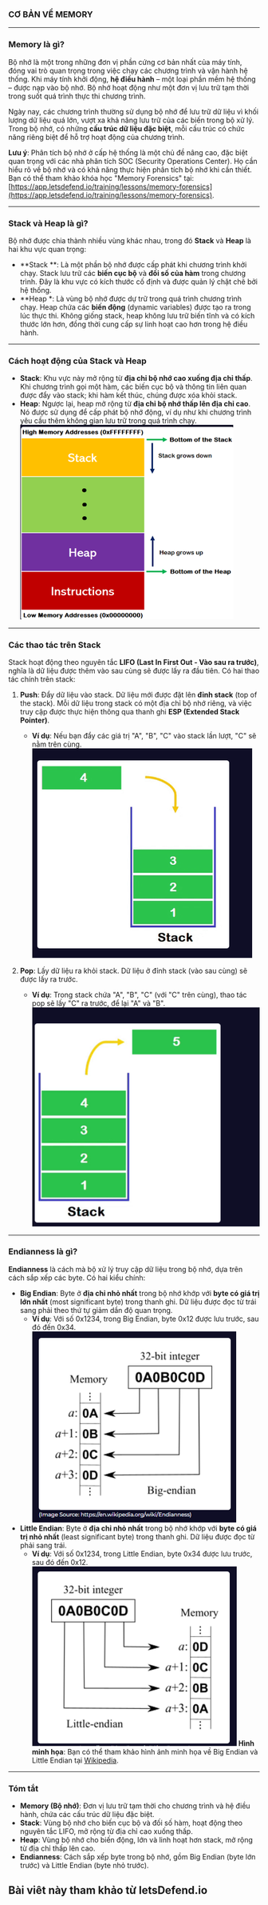 
### **CƠ BẢN VỀ MEMORY**
---

### **Memory là gì?**
Bộ nhớ là một trong những đơn vị phần cứng cơ bản nhất của máy tính, đóng vai trò quan trọng trong việc chạy các chương trình và vận hành hệ thống. Khi máy tính khởi động, **hệ điều hành** – một loại phần mềm hệ thống – được nạp vào bộ nhớ. Bộ nhớ hoạt động như một đơn vị lưu trữ tạm thời trong suốt quá trình thực thi chương trình. 

Ngày nay, các chương trình thường sử dụng bộ nhớ để lưu trữ dữ liệu vì khối lượng dữ liệu quá lớn, vượt xa khả năng lưu trữ của các biến trong bộ xử lý. Trong bộ nhớ, có những **cấu trúc dữ liệu đặc biệt**, mỗi cấu trúc có chức năng riêng biệt để hỗ trợ hoạt động của chương trình.

**Lưu ý**: Phân tích bộ nhớ ở cấp hệ thống là một chủ đề nâng cao, đặc biệt quan trọng với các nhà phân tích SOC (Security Operations Center). Họ cần hiểu rõ về bộ nhớ và có khả năng thực hiện phân tích bộ nhớ khi cần thiết. Bạn có thể tham khảo khóa học "Memory Forensics" tại: [https://app.letsdefend.io/training/lessons/memory-forensics](https://app.letsdefend.io/training/lessons/memory-forensics).

---

### **Stack và Heap là gì?**
Bộ nhớ được chia thành nhiều vùng khác nhau, trong đó **Stack** và **Heap** là hai khu vực quan trọng:

- **Stack **: Là một phần bộ nhớ được cấp phát khi chương trình khởi chạy. Stack lưu trữ các **biến cục bộ** và **đối số của hàm** trong chương trình. Đây là khu vực có kích thước cố định và được quản lý chặt chẽ bởi hệ thống.
- **Heap *: Là vùng bộ nhớ được dự trữ trong quá trình chương trình chạy. Heap chứa các **biến động** (dynamic variables) được tạo ra trong lúc thực thi. Không giống stack, heap không lưu trữ biến tĩnh và có kích thước lớn hơn, đồng thời cung cấp sự linh hoạt cao hơn trong hệ điều hành.

---

### **Cách hoạt động của Stack và Heap**
- **Stack**: Khu vực này mở rộng từ **địa chỉ bộ nhớ cao xuống địa chỉ thấp**. Khi chương trình gọi một hàm, các biến cục bộ và thông tin liên quan được đẩy vào stack; khi hàm kết thúc, chúng được xóa khỏi stack.
- **Heap**: Ngược lại, heap mở rộng từ **địa chỉ bộ nhớ thấp lên địa chỉ cao**. Nó được sử dụng để cấp phát bộ nhớ động, ví dụ như khi chương trình yêu cầu thêm không gian lưu trữ trong quá trình chạy.
![alt text](image.png)

---

### **Các thao tác trên Stack**
Stack hoạt động theo nguyên tắc **LIFO (Last In First Out - Vào sau ra trước)**, nghĩa là dữ liệu được thêm vào sau cùng sẽ được lấy ra đầu tiên. Có hai thao tác chính trên stack:

1. **Push**: Đẩy dữ liệu vào stack. Dữ liệu mới được đặt lên **đỉnh stack** (top of the stack). Mỗi dữ liệu trong stack có một địa chỉ bộ nhớ riêng, và việc truy cập được thực hiện thông qua thanh ghi **ESP (Extended Stack Pointer)**.
   - **Ví dụ**: Nếu bạn đẩy các giá trị "A", "B", "C" vào stack lần lượt, "C" sẽ nằm trên cùng.
![alt text](image-1.png)
   
2. **Pop**: Lấy dữ liệu ra khỏi stack. Dữ liệu ở đỉnh stack (vào sau cùng) sẽ được lấy ra trước.
   - **Ví dụ**: Trong stack chứa "A", "B", "C" (với "C" trên cùng), thao tác pop sẽ lấy "C" ra trước, để lại "A" và "B".
![alt text](image-2.png)
---

### **Endianness là gì?**
**Endianness** là cách mà bộ xử lý truy cập dữ liệu trong bộ nhớ, dựa trên cách sắp xếp các byte. Có hai kiểu chính:

- **Big Endian**: Byte ở **địa chỉ nhỏ nhất** trong bộ nhớ khớp với **byte có giá trị lớn nhất** (most significant byte) trong thanh ghi. Dữ liệu được đọc từ trái sang phải theo thứ tự giảm dần độ quan trọng.
  - **Ví dụ**: Với số 0x1234, trong Big Endian, byte 0x12 được lưu trước, sau đó đến 0x34.
![alt text](image-3.png)
- **Little Endian**: Byte ở **địa chỉ nhỏ nhất** trong bộ nhớ khớp với **byte có giá trị nhỏ nhất** (least significant byte) trong thanh ghi. Dữ liệu được đọc từ phải sang trái.
  - **Ví dụ**: Với số 0x1234, trong Little Endian, byte 0x34 được lưu trước, sau đó đến 0x12.
![alt text](image-4.png)
**Hình minh họa**: Bạn có thể tham khảo hình ảnh minh họa về Big Endian và Little Endian tại [Wikipedia](https://en.wikipedia.org/wiki/Endianness).

---

### **Tóm tắt**
- **Memory (Bộ nhớ)**: Đơn vị lưu trữ tạm thời cho chương trình và hệ điều hành, chứa các cấu trúc dữ liệu đặc biệt.
- **Stack**: Vùng bộ nhớ cho biến cục bộ và đối số hàm, hoạt động theo nguyên tắc LIFO, mở rộng từ địa chỉ cao xuống thấp.
- **Heap**: Vùng bộ nhớ cho biến động, lớn và linh hoạt hơn stack, mở rộng từ địa chỉ thấp lên cao.
- **Endianness**: Cách sắp xếp byte trong bộ nhớ, gồm Big Endian (byte lớn trước) và Little Endian (byte nhỏ trước).

## Bài viêt này tham khảo từ letsDefend.io